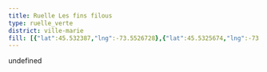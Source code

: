 ```yaml
---
title: Ruelle Les fins filous
type: ruelle_verte
district: ville-marie
fill: [{"lat":45.532387,"lng":-73.5526728},{"lat":45.5325674,"lng":-73.5524904},{"lat":45.5316881,"lng":-73.5504842},{"lat":45.5314776,"lng":-73.5506666}]
---
```


undefined
